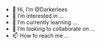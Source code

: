 - 👋 Hi, I’m @Darkerlees
- 👀 I’m interested in ...
- 🌱 I’m currently learning ...
- 💞️ I’m looking to collaborate on ...
- 📫 How to reach me ...

<!---
Darkerlees/Darkerlees is a ✨ special ✨ repository because its `README.md` (this file) appears on your GitHub profile.
You can click the Preview link to take a look at your changes.
--->

